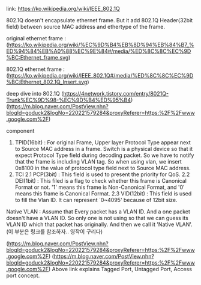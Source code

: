 link: https://ko.wikipedia.org/wiki/IEEE_802.1Q

802.1Q doesn't encapsulate ethernet frame. But it add 802.1Q Header(32bit field) between source MAC address and ethertype of the frame.

original ethernet frame : (https://ko.wikipedia.org/wiki/%EC%9D%B4%EB%8D%94%EB%84%B7_%ED%94%84%EB%A0%88%EC%9E%84#/media/%ED%8C%8C%EC%9D%BC:Ethernet_frame.svg)

802.1Q ethernet frame : (https://ko.wikipedia.org/wiki/IEEE_802.1Q#/media/%ED%8C%8C%EC%9D%BC:Ethernet_802.1Q_Insert.svg)


deep dive into 802.1Q 
(https://4network.tistory.com/entry/8021Q-Trunk%EC%9D%98-%EC%9D%B4%ED%95%B4)
(https://m.blog.naver.com/PostView.nhn?blogId=goduck2&logNo=220221579284&proxyReferer=https:%2F%2Fwww.google.com%2F)

component 
1. TPID(16bit) : For original Frame, Upper layer Protocol Type appear next to Source MAC address in a frame. Switch is a physical device so that it expect Protocol Type field during decoding packet. So we have to notify that the frame is including VLAN tag. So when using vlan, we insert 0x8100 in the value of protocol type field next to Source MAC address.
2. TCI 
2.1 PCP(3bit) : This field is used to present the priority for QoS.
2.2 DEI(1bit) : This filed is a flag to check whether this frame is Canonical Format or not. '1' means this frame is Non-Canonical Format, and '0' means this frame is Canonical Format.
2.3 VID(12bit) : This field is used to fill the Vlan ID. It can represent `0~4095' because of 12bit size.

Native VLAN : Assume that Every packet has a VLAN ID. And a one packet doesn't have a VLAN ID. So only one is not using so that we can guess its VLAN ID which that packet has originally. And then we call it 'Native VLAN'.(이 부분은 링크를 참조하자.. 영작이 구리다)


(https://m.blog.naver.com/PostView.nhn?blogId=goduck2&logNo=220221579284&proxyReferer=https:%2F%2Fwww.google.com%2F)
(https://m.blog.naver.com/PostView.nhn?blogId=goduck2&logNo=220221579284&proxyReferer=https:%2F%2Fwww.google.com%2F)
Above link explains Tagged Port, Untagged Port, Access port concept.
